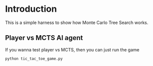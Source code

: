 # Introduction
This is a simple harness to show how Monte Carlo Tree Search works.

## Player vs MCTS AI agent
If you wanna test player vs MCTS, then you can just run the game

```bash
python tic_tac_toe_game.py
```